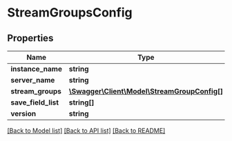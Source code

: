 # StreamGroupsConfig

## Properties
Name | Type | Description | Notes
------------ | ------------- | ------------- | -------------
**instance_name** | **string** |  | 
**server_name** | **string** |  | 
**stream_groups** | [**\Swagger\Client\Model\StreamGroupConfig[]**](StreamGroupConfig.md) |  | 
**save_field_list** | **string[]** |  | [optional] 
**version** | **string** |  | 

[[Back to Model list]](../README.md#documentation-for-models) [[Back to API list]](../README.md#documentation-for-api-endpoints) [[Back to README]](../README.md)



